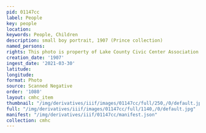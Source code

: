 ```yaml
---
pid: 01147cc
label: People
key: people
location: 
keywords: People, Children
description: small boy portrait, 1907 (Prince collection)
named_persons: 
rights: This photo is property of Lake County Civic Center Association.
creation_date: '1907'
ingest_date: '2021-03-30'
latitude: 
longitude: 
format: Photo
source: Scanned Negative
order: '1080'
layout: cmhc_item
thumbnail: "/img/derivatives/iiif/images/01147cc/full/250,/0/default.jpg"
full: "/img/derivatives/iiif/images/01147cc/full/1140,/0/default.jpg"
manifest: "/img/derivatives/iiif/01147cc/manifest.json"
collection: cmhc
---
```

